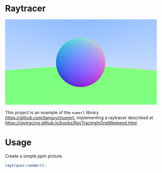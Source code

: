Raytracer
=====

![alt text](https://github.com/tanguyl/raytracer/blob/master/result.png?raw=true)

This project is an example of the ```numerl``` library https://github.com/tanguyl/numerl, implementing a raytracer described at https://raytracing.github.io/books/RayTracingInOneWeekend.html.


# Usage
Create a simple ppm picture.
```Erlang
raytracer:render().
```





